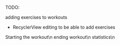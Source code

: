 TODO:

adding exercises to workouts
  - RecyclerView editing to be able to add exercises

Starting the workout\n
ending workout\n
statistics\n
